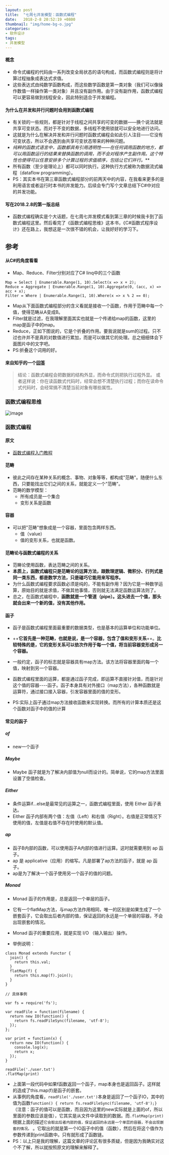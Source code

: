 ```yaml
---
layout: post
title:  "七周七并发模型：函数式编程"
date:   2018-2-8 20:52:19 +0800
thumbnail: "img/home-bg-o.jpg"
categories: 
- 软件设计
tags:
- 并发模型
---
```


#### 概念
- 命令式编程的代码由一系列改变全局状态的语句构成，而函数式编程则是将计算过程抽象成表达式求值。
- 这些表达式由纯数学函数构成，而这些数学函数是第一类对象（我们可以像操作数值一样操作第一类对象）并且没有副作用。由于没有副作用，函数式编程可以更容易做到线程安全，因此特别适合于并发编程。

#### 为什么在并发和并行问题时会用到函数式编程
- 有关锁的一些规则，都是针对于线程之间共享的可变的数据——换个说法就是共享可变状态。而对于不变的数据，多线程不使用锁就可以安全地进行访问。
- 这就是为什么在解决并发和并行问题时函数式编程会如此引人注目——它没有可变状态，所以不会遇到由共享可变状态带来的种种问题。
- **纯粹的函数式语言中，函数都具有引用透明性——在任何调用函数的地方，都可以用函数运行的结果来替换函数的调用，而不会对程序产生副作用。这个特性也使得可以任意安排多个计算过程的求值顺序，包括让它们并行*。***
- 所有函数（至少是理论上）都可以同时执行。这种执行方式被称为数据流式编程（dataflow programming）。
- PS：其实本书在第三章函数式编程部分的前两天中的内容，在我看来更多的是利用语言或者运行时本书的并发能力。后续会专门写个文章总结下C#中对应的并发功能。

<!--more-->

#### 写在2018.2.8的第一版总结
- 函数式编程确实是个大话题，在七周七并发模式看到第三章的时候我卡到了函数式编程这里。然后看完了《函数式编程思维》这本书，《C#函数式程序设计》还在路上，我想这是一次很不错的机会，让我好好的学习下。

## 参考

#### 从C#的角度看看
- Map、Reduce、Filter分别对应了C# linq中的三个函数

```
Map = Select | Enumerable.Range(1, 10).Select(x => x + 2);
Reduce = Aggregate | Enumerable.Range(1, 10).Aggregate(0, (acc, x) => acc + x);
Filter = Where | Enumerable.Range(1, 10).Where(x => x % 2 == 0);
```

- Map从下面函数式编程部分的含义看就是接收一个函数，作用于范畴中每一个值，使得范畴从A变成B。
- Filter就是过滤，在我理解里面其实也就是一个传递给map的函数，这里的map是函子中的map。
- Reduce，正如下图说的，它是个折叠的作用。要我说就是sum的过程。只不过也许并不是真的对数值进行累加，而是可以做其它的处理。总之细细体会下面图片中的文字吧。
- PS:折叠这个词用的好。

#### 来自知乎的一个[回答](https://www.zhihu.com/question/28292740)

> 结论：函数式编程会把数据的结构外显，而命令式则把执行过程外显。
或者这样说：你在读函数式代码时，经常会想不清楚执行过程；而你在读命令式代码时，会经常搞不清楚当前对象有哪些属性。

### 函数式编程思维

![image](https://c1.staticflickr.com/5/4669/40374586841_18f607ea60.jpg)


### 函数式编程
#### 原文
- [函数式编程入门教程](http://www.ruanyifeng.com/blog/2017/02/fp-tutorial.html)

#### 范畴 
- 彼此之间存在某种关系的概念、事物、对象等等，都构成"范畴"。随便什么东西，只要能找出它们之间的关系，就能定义一个"范畴"。
- 范畴的数学模型：
    - 所有成员是一个集合
    - 变形关系是函数

#### 容器
- 可以把"范畴"想象成是一个容器，里面包含两样东西。
    - 值（value）
    - 值的变形关系，也就是函数。

#### 范畴论与函数式编程的关系
- 范畴论使用函数，表达范畴之间的关系。
- **本质上，函数式编程只是范畴论的运算方法，跟数理逻辑、微积分、行列式是同一类东西，都是数学方法，只是碰巧它能用来写程序。**
- 为什么函数式编程要求函数必须是纯的，不能有副作用？因为它是一种数学运算，原始目的就是求值，不做其他事情，否则就无法满足函数运算法则了。
- 总之，在函数式编程中，**函数就是一个管道（pipe）。这头进去一个值，那头就会出来一个新的值，没有其他作用。**

#### 函子

- 函子是函数式编程里面最重要的数据类型，也是基本的运算单位和功能单位。
- ++**它首先是一种范畴，也就是说，是一个容器，包含了值和变形关系**++。**比较特殊的是，它的变形关系可以依次作用于每一个值，将当前容器变形成另一个容器。**
- 一般约定，函子的标志就是容器具有map方法。该方法将容器里面的每一个值，映射到另一个容器。
- 函数式编程里面的运算，都是通过函子完成，即运算不直接针对值，而是针对这个值的容器----函子。函子本身具有对外接口（map方法），各种函数就是运算符，通过接口接入容器，引发容器里面的值的变形。

- PS:实际上函子通过map方法接收函数来实现转换。而所有的计算本质还是这个函数对函子中的值的计算

#### 常见的函子

##### of
- new一个函子

##### Maybe
- Maybe 函子就是为了解决内部值为null而设计的。简单说，它的map方法里面设置了空值检查。

##### Either
- 条件运算if...else是最常见的运算之一，函数式编程里面，使用 Either 函子表达。
- Either 函子内部有两个值：左值（Left）和右值（Right）。右值是正常情况下使用的值，左值是右值不存在时使用的默认值。

##### ap 
- 函子B内部的函数，可以使用函子A内部的值进行运算。这时就需要用到 ap 函子。
- ap 是 applicative（应用）的缩写。凡是部署了ap方法的函子，就是 ap 函子。
- ap是为了解决一个函子使用另一个函子的值的问题。

##### Monad 

- Monad 函子的作用是，总是返回一个单层的函子。
- 它有一个flatMap方法，与map方法作用相同，唯一的区别是如果生成了一个嵌套函子，它会取出后者内部的值，保证返回的永远是一个单层的容器，不会出现嵌套的情况。
- Monad 函子的重要应用，就是实现 I/O （输入输出）操作。

- 举例说明：

```
class Monad extends Functor {
  join() {
    return this.val;
  }
  flatMap(f) {
    return this.map(f).join();
  }
}

// 具体事例

var fs = require('fs');

var readFile = function(filename) {
  return new IO(function() {
    return fs.readFileSync(filename, 'utf-8');
  });
};

var print = function(x) {
  return new IO(function() {
    console.log(x);
    return x;
  });
}

readFile('./user.txt')
.flatMap(print)

```

- 上面第一段代码中如果f函数返回一个函子，map本身也是返回函子。这样就的造成了this.map(f)是函子的嵌套。
- 从事例的角度看，`readFile('./user.txt')`本身是返回了一个函子IO，其中的值为函数`function() { return fs.readFileSync(filename, 'utf-8');}`（注意：函子的值可以是函数，而且因为这里的new实际就是上面的of，所以里面的参数应该是值），它其实是从文件中读取到的数据。而`.flatMap(print)`根据上面的描述`它会取出后者内部的值，保证返回的永远是一个单层的容器，不会出现嵌套的情况。`
。它取出的就是第一个IO函子中的值（函数），然后在将这个值作为参数传递到print函数中。只有就形成了函数链。
- PS：以上只是我的理解，这篇文章的评论区有很多质疑，但是因为我确实对这个不了解，所以就按照原文的理解来解释了。

